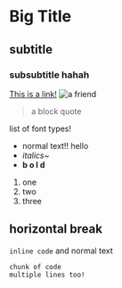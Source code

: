 # Big Title
## subtitle
### subsubtitle hahah
[This is a link!](https://docs.google.com/document/d/1r4RtcZqeTuB1qRTYbgVDUh0ziz1skb0_YZ8qaB8UmuM/edit#)
![a friend](https://cdn.discordapp.com/attachments/901281634588958740/960334967785812018/totoro1.png)
> a block quote


list of font types!
* normal text!! hello
* *italics~*
* **b o l d**
1. one
2. two
3. three


horizontal break
---
`inline code` and normal text
```
chunk of code
multiple lines too!
```


